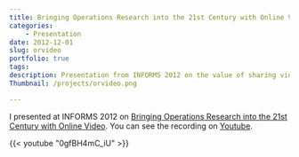 ```yaml
---
title: Bringing Operations Research into the 21st Century with Online Video
categories:
    - Presentation
date: 2012-12-01
slug: orvideo
portfolio: true
tags:
description: Presentation from INFORMS 2012 on the value of sharing videos of technical content on Youtube
Thumbnail: /projects/orvideo.png

---
```


I presented at INFORMS 2012 on [Bringing Operations Research into the 21st Century with Online Video](https://www.youtube.com/watch?v=0gfBH4mC_iU). You can see the recording on [Youtube](https://www.youtube.com/watch?v=0gfBH4mC_iU).


{{< youtube "0gfBH4mC_iU" >}}
